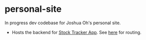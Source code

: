 # personal-site

In progress dev codebase for Joshua Oh's personal site.

- Hosts the backend for [Stock Tracker App](https://github.com/joshuajyoh/stock-tracker). See [here](https://github.com/joshuajyoh/personal-site/tree/main/src/routes/stock-tracker) for routing.
